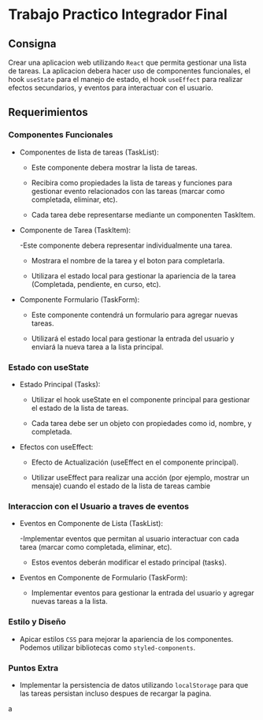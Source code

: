 # Trabajo Practico Integrador Final

## Consigna

Crear una aplicacion web utilizando `React` que permita gestionar una lista de tareas. La aplicacion debera hacer uso de componentes funcionales, el hook `useState` para el manejo de estado, el hook `useEffect` para realizar efectos secundarios, y eventos para interactuar con el usuario.

## Requerimientos

### Componentes Funcionales

- Componentes de lista de tareas (TaskList):

  - Este componente debera mostrar la lista de tareas.

  - Recibira como propiedades la lista de tareas y funciones para gestionar evento relacionados con las tareas (marcar como completada, eliminar, etc).

  - Cada tarea debe representarse mediante un componenten TaskItem.

- Componente de Tarea (TaskItem):

  -Este componente debera representar individualmente una tarea.

  - Mostrara el nombre de la tarea y el boton para completarla.

  - Utilizara el estado local para gestionar la apariencia de la tarea (Completada, pendiente, en curso, etc).

- Componente Formulario (TaskForm):

  - Este componente contendrá un formulario para agregar nuevas tareas.
  
  - Utilizará el estado local para gestionar la entrada del usuario y enviará la nueva tarea a la lista principal.

### Estado con useState

- Estado Principal (Tasks):

  - Utilizar el hook useState en el componente principal para gestionar el estado de la lista de tareas.

  - Cada tarea debe ser un objeto con propiedades como id, nombre, y completada.

- Efectos con useEffect:
  - Efecto de Actualización (useEffect en el componente principal).
  
  - Utilizar useEffect para realizar una acción (por ejemplo, mostrar un mensaje) cuando el estado de la lista de tareas cambie

### Interaccion con el Usuario a traves de eventos

- Eventos en Componente de Lista (TaskList):

  -Implementar eventos que permitan al usuario interactuar con cada tarea (marcar como completada, eliminar, etc).

  - Estos eventos deberán modificar el estado principal (tasks).

- Eventos en Componente de Formulario (TaskForm):
  - Implementar eventos para gestionar la entrada del usuario y agregar nuevas tareas a la lista.

### Estilo y Diseño

- Apicar estilos `CSS` para mejorar la apariencia de los componentes. Podemos utilizar bibliotecas como `styled-components`.

### Puntos Extra

- Implementar la persistencia de datos utilizando `localStorage` para que las tareas persistan incluso despues de recargar la pagina.

a
